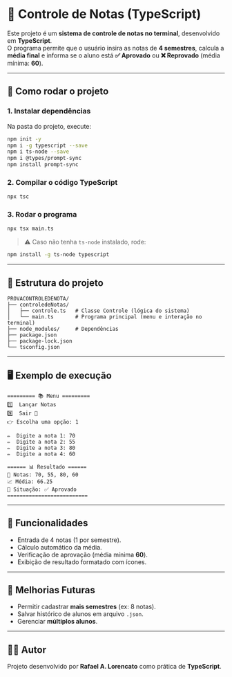 # 📘 Controle de Notas (TypeScript)

Este projeto é um **sistema de controle de notas no terminal**, desenvolvido em **TypeScript**.  
O programa permite que o usuário insira as notas de **4 semestres**, calcula a **média final** e informa se o aluno está **✅ Aprovado** ou **❌ Reprovado** (média mínima: **60**).

---

## 🚀 Como rodar o projeto

### 1. Instalar dependências
Na pasta do projeto, execute:
```bash
npm init -y
npm i -g typescript --save
npm i ts-node --save
npm i @types/prompt-sync
npm install prompt-sync
```

### 2. Compilar o código TypeScript
```bash
npx tsc
```

### 3. Rodar o programa
```bash
npx tsx main.ts
```

> ⚠️ Caso não tenha `ts-node` instalado, rode:
```bash
npm install -g ts-node typescript
```

---

## 📂 Estrutura do projeto

```
PROVACONTROLEDENOTA/
├── controledeNotas/
│   ├── controle.ts   # Classe Controle (lógica do sistema)
│   └── main.ts       # Programa principal (menu e interação no terminal)
├── node_modules/     # Dependências
├── package.json
├── package-lock.json
└── tsconfig.json
```

---

## 🖥️ Exemplo de execução

```
========= 📚 Menu =========
1️⃣  Lançar Notas
9️⃣  Sair 🚪
👉 Escolha uma opção: 1

✏️  Digite a nota 1: 70
✏️  Digite a nota 2: 55
✏️  Digite a nota 3: 80
✏️  Digite a nota 4: 60

====== 📊 Resultado ======
📝 Notas: 70, 55, 80, 60
📈 Média: 66.25
🎯 Situação: ✅ Aprovado
==========================
```

---

## 🎯 Funcionalidades
- Entrada de 4 notas (1 por semestre).
- Cálculo automático da média.
- Verificação de aprovação (média mínima **60**).
- Exibição de resultado formatado com ícones.

---

## 🔮 Melhorias Futuras
- Permitir cadastrar **mais semestres** (ex: 8 notas).
- Salvar histórico de alunos em arquivo `.json`.
- Gerenciar **múltiplos alunos**.

---

## 👨‍💻 Autor
Projeto desenvolvido por **Rafael A. Lorencato** como prática de **TypeScript**.
